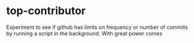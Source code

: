 # top-contributor

Experiment to see if github has limits on frequency or number of commits by running a script in the background. With great power comes 
